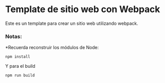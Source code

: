 # Template de sitio web con Webpack

Este es un template para crear un sitio web utilizando webpack.

### Notas:
*Recuerda reconstruir los módulos de Node:
```
npm install
```
Y para el build
```
npm run build
```